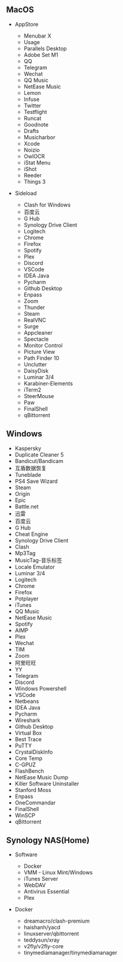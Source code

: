 ## MacOS

- AppStore
    - Menubar X
    - Usage
    - Parallels Desktop
    - Adobe Set M1
    - QQ
    - Telegram
    - Wechat
    - QQ Music
    - NetEase Music
    - Lemon
    - Infuse
    - Twitter
    - Testflight
    - Runcat
    - Goodnote
    - Drafts
    - Musicharbor
    - Xcode
    - Noizio
    - OwlOCR
    - iStat Menu
    - iShot
    - Reeder
    - Things 3

- Sideload
    - Clash for Windows
    - 百度云
    - G Hub
    - Synology Drive Client
    - Logitech
    - Chrome
    - Firefox
    - Spotify
    - Plex
    - Discord
    - VSCode
    - IDEA Java
    - Pycharm
    - Github Desktop
    - Enpass
    - Zoom
    - Thunder
    - Steam
    - RealVNC
    - Surge
    - Appcleaner
    - Spectacle
    - Monitor Control
    - Picture View
    - Path Finder 10
    - Unclutter
    - DaisyDisk
    - Luminar 3/4
    - Karabiner-Elements
    - iTerm2
    - SteerMouse
    - Paw
    - FinalShell
    - qBittorrent

## Windows

- Kaspersky
- Duplicate Cleaner 5
- Bandicut/Bandicam
- 互盾数据恢复
- Tuneblade
- PS4 Save Wizard
- Steam
- Origin
- Epic
- Battle.net
- 迅雷
- 百度云
- G Hub
- Cheat Engine
- Synology Drive Client
- Clash
- Mp3Tag
- MusicTag-音乐标签
- Locale Emulator
- Luminar 3/4
- Logitech
- Chrome
- Firefox
- Potplayer
- iTunes
- QQ Music
- NetEase Music
- Spotify
- AIMP
- Plex
- Wechat
- TIM
- Zoom
- 阿里旺旺
- YY
- Telegram
- Discord
- Windows Powershell
- VSCode
- Netbeans
- IDEA Java
- Pycharm
- Wireshark
- Github Desktop
- Virtual Box
- Best Trace
- PuTTY
- CrystalDiskInfo
- Core Temp
- C-GPUZ
- FlashBench
- NetEase Music Dump
- Killer Software Uninstaller
- Stanford Moss
- Enpass
- OneCommandar
- FinalShell
- WinSCP
- qBittorrent


## Synology NAS(Home)

- Software
    - Docker
    - VMM - Linux Mint/Windows
    - iTunes Server
    - WebDAV
    - Antivirus Essential
    - Plex

- Docker
    - dreamacro/clash-premium
    - haishanh/yacd
    - linuxserver/qbittorrent
    - teddysun/xray
    - v2fly/v2fly-core
    - tinymediamanager/tinymediamanager
